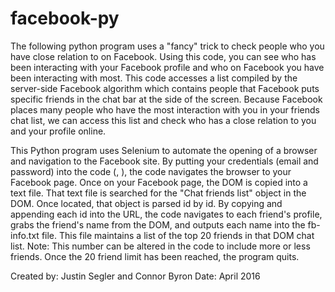 # facebook-py
The following python program uses a "fancy" trick to check people who you have close relation to on Facebook. Using this code, you can see who has been interacting with your Facebook profile and who on Facebook you have been interacting with most. This code accesses a list compiled by the server-side Facebook algorithm which contains people that Facebook puts specific friends in the chat bar at the side of the screen. Because Facebook places many people who have the most interaction with you in your friends chat list, we can access this list and check who has a close relation to you and your profile online. 

This Python program uses Selenium to automate the opening of a browser and navigation to the Facebook site. By putting your credentials (email and password) into the code (<Your email>, <Your password>), the code navigates the browser to your Facebook page. Once on your Facebook page, the DOM is copied into a text file. That text file is searched for the "Chat friends list" object in the DOM. Once located, that object is parsed id by id. By copying and appending each id into the URL, the code navigates to each friend's profile, grabs the friend's name from the DOM, and outputs each name into the fb-info.txt file. This file maintains a list of the top 20 friends in that DOM chat list. Note: This number can be altered in the code to include more or less friends. Once the 20 friend limit has been reached, the program quits. 

Created by: Justin Segler and Connor Byron
Date: April 2016
